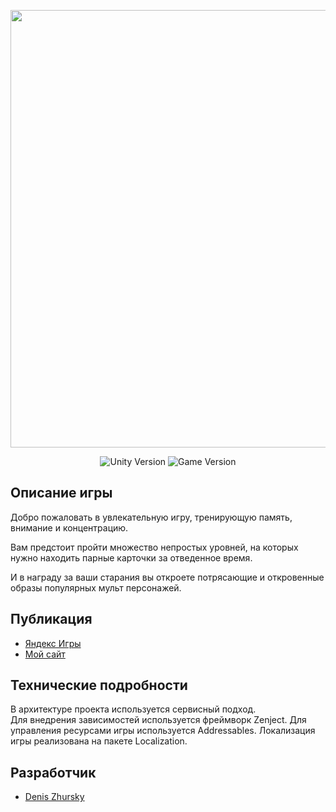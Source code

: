 <p align="center">
      <img src="https://dz-games.ru/images/games/characters_banner.png" width="700">
</p>

<p align="center">
   <img src="https://img.shields.io/badge/Engine-Unity%202023.2.10f1-brightgreen" alt="Unity Version">
   <img src="https://img.shields.io/badge/Version-1.0.5%20(Stable)-blue" alt="Game Version">
</p>

## Описание игры

Добро пожаловать в увлекательную игру, тренирующую память, внимание и концентрацию.

Вам предстоит пройти множество непростых уровней, на которых нужно находить парные карточки за отведенное время.

И в награду за ваши старания вы откроете потрясающие и откровенные образы популярных мульт персонажей.

## Публикация

- [Яндекс Игры](https://yandex.ru/games/app/279245)
- [Мой сайт](https://dz-games.ru/games/characters/index.html)

## Технические подробности

В архитектуре проекта используется сервисный подход.<br>
Для внедрения зависимостей используется фреймворк Zenject.
Для управления ресурсами игры используется Addressables. Локализация игры реализована на пакете Localization.

## Разработчик

- [Denis Zhursky](https://github.com/deniszh16)
